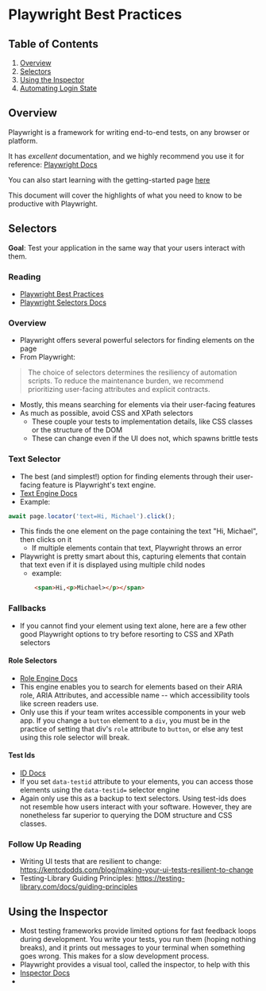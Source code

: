 # Playwright Best Practices

## Table of Contents
1. [Overview](#overview)
2. [Selectors](#selectors)
3. [Using the Inspector](#using-the-inspector)
3. [Automating Login State](#automating-login)

## Overview

Playwright is a framework for writing end-to-end tests, on any browser or platform. 

It has *excellent* documentation, and we highly recommend you use it for reference: [Playwright Docs](https://playwright.dev/)

You can also start learning with the getting-started page [here](http://playwright.dev/docs/intro)

This document will cover the highlights of what you need to know to be productive with Playwright. 

## Selectors

**Goal**: Test your application in the same way that your users interact with them.

### Reading
* [Playwright Best Practices](http://playwright.dev/docs/selectors#best-practices)
* [Playwright Selectors Docs](https://playwright.dev/docs/selectors)

### Overview
* Playwright offers several powerful selectors for finding elements on the page
* From Playwright:
> The choice of selectors determines the resiliency of automation scripts. To reduce the maintenance burden, we recommend prioritizing user-facing attributes and explicit contracts.
* Mostly, this means searching for elements via their user-facing features
* As much as possible, avoid CSS and XPath selectors
	* These couple your tests to implementation details, like CSS classes or the structure of the DOM
	* These can change even if the UI does not, which spawns brittle tests

### Text Selector
* The best (and simplest!) option for finding elements through their user-facing feature is Playwright's text engine.
* [Text Engine Docs](http://playwright.dev/docs/selectors#text-selector)
* Example:
```js
await page.locator('text=Hi, Michael').click();
```
* This finds the one element on the page containing the text "Hi, Michael", then clicks on it
	* If multiple elements contain that text, Playwright throws an error
* Playwright is pretty smart about this, capturing elements that contain that text even if it is displayed using multiple child nodes
	* example: 
	```html
		<span>Hi,<p>Michael></p></span>
	```

### Fallbacks 
* If you cannot find your element using text alone, here are a few other good Playwright options to try before resorting to CSS and XPath selectors

####  Role Selectors

* [Role Engine Docs](http://playwright.dev/docs/selectors#role-selector)
* This engine enables you to search for elements based on their ARIA role, ARIA Attributes, and accessible name -- which accessibility tools like screen readers use.
* Only use this if your team writes accessible components in your web app. If you change a `button` element to a `div`, you must be in the practice of setting that div's `role` attribute to `button`, or else any test using this role selector will break.

#### Test Ids

* [ID Docs](http://playwright.dev/docs/selectors#id-data-testid-data-test-id-data-test-selectors)
* If you set `data-testid` attribute to your elements, you can access those elements using the `data-testid=` selector engine
* Again only use this as a backup to text selectors. Using test-ids does not resemble how users interact with your software. However, they are nonetheless far superior to querying the DOM structure and CSS classes.


### Follow Up Reading
* Writing UI tests that are resilient to change: https://kentcdodds.com/blog/making-your-ui-tests-resilient-to-change
* Testing-Library Guiding Principles: https://testing-library.com/docs/guiding-principles

## Using the Inspector
* Most testing frameworks provide limited options for fast feedback loops during development. You write your tests, you run them (hoping nothing breaks), and it prints out messages to your terminal when something goes wrong. This makes for a slow development process.
* Playwright provides a visual tool, called the inspector, to help with this
* [Inspector Docs](http://playwright.dev/docs/inspector)
* 




